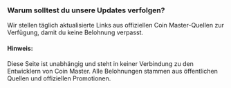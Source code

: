 ### Warum solltest du unsere Updates verfolgen?


Wir stellen täglich aktualisierte Links aus offiziellen Coin Master-Quellen zur Verfügung, damit du keine Belohnung verpasst.


#### Hinweis:

Diese Seite ist unabhängig und steht in keiner Verbindung zu den Entwicklern von Coin Master. Alle Belohnungen stammen aus öffentlichen Quellen und offiziellen Promotionen.

